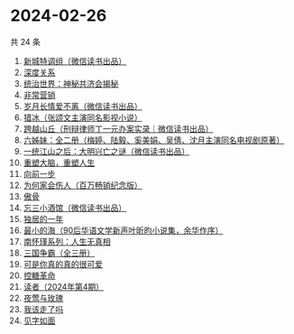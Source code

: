 # 2024-02-26

共 24 条

<!-- BEGIN WEREAD -->
<!-- 最后更新时间 2024-02-26 18:07:05 +0800 -->
1. [新城特调组（微信读书出品）](https://weread.qq.com/web/bookDetail/7f132890813ab8892g013aed)
1. [深度关系](https://weread.qq.com/web/bookDetail/bb432f60813ab8444g014d61)
1. [统治世界：神秘共济会揭秘](https://weread.qq.com/web/bookDetail/257320c0813ab87feg016f1f)
1. [非常营销](https://weread.qq.com/web/bookDetail/dac321c052c3abdaca1c6fa)
1. [岁月长情爱不离（微信读书出品）](https://weread.qq.com/web/bookDetail/b8632b20813ab888eg016d04)
1. [猎冰（张颂文主演同名影视小说）](https://weread.qq.com/web/bookDetail/b3232150813ab8052g019921)
1. [跨越山丘（刑辩律师丁一元办案实录｜微信读书出品）](https://weread.qq.com/web/bookDetail/64b32790813ab889eg0113e0)
1. [六姊妹：全二册（梅婷、陆毅、奚美娟、吴倩、沈月主演同名电视剧原著）](https://weread.qq.com/web/bookDetail/51432e4071a73c495147467)
1. [一统江山之后：大明兴亡之谜（微信读书出品）](https://weread.qq.com/web/bookDetail/51e32970813ab887eg0114ce)
1. [重塑大脑，重塑人生](https://weread.qq.com/web/bookDetail/7ee328505934eb7eef65558)
1. [向前一步](https://weread.qq.com/web/bookDetail/cf232c50597c67cf2a90ba3)
1. [为何家会伤人（百万畅销纪念版）](https://weread.qq.com/web/bookDetail/438329e0716788b84381873)
1. [傲骨](https://weread.qq.com/web/bookDetail/76a3234071c614eb76aa700)
1. [忘三小酒馆（微信读书出品）](https://weread.qq.com/web/bookDetail/77232620813ab87f1g014d07)
1. [独居的一年](https://weread.qq.com/web/bookDetail/629324505de20a629ae30bd)
1. [最小的海（90后华语文学新声叶昕昀小说集，余华作序）](https://weread.qq.com/web/bookDetail/cdd32840813ab8671g01450a)
1. [南怀瑾系列：人生无真相](https://weread.qq.com/web/bookDetail/06e32560813ab7295g0190c2)
1. [三国争霸（全三册）](https://weread.qq.com/web/bookDetail/ff932010813ab7bdfg012f80)
1. [可是你真的真的很可爱](https://weread.qq.com/web/bookDetail/c75322b072323ea5c7580fe)
1. [控糖革命](https://weread.qq.com/web/bookDetail/819321e0813ab880ag01960c)
1. [读者（2024年第4期）](https://weread.qq.com/web/bookDetail/a5032df0813ab8896g017451)
1. [夜莺与玫瑰](https://weread.qq.com/web/bookDetail/41932a8071c3a930419f195)
1. [我该走了吗](https://weread.qq.com/web/bookDetail/d1432a70813ab867eg015e41)
1. [见字如面](https://weread.qq.com/web/bookDetail/fcb321f0813ab6aa0g018f82)
<!-- END WEREAD -->